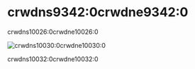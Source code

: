 # crwdns9342:0crwdne9342:0

crwdns10026:0crwdne10026:0

![crwdns10030:0crwdne10030:0](crwdns10028:0crwdne10028:0)

crwdns10032:0crwdne10032:0

